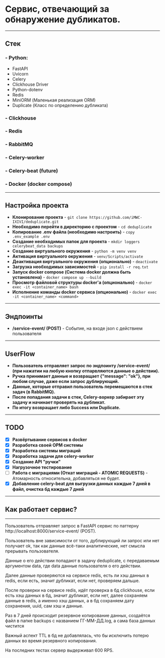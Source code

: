 # Сервис, отвечающий за обнаружение дубликатов.

---
## Стек
### - Python:
- FastAPI
- Uvicorn
- Celery
- Clickhouse Driver
- Python-dotenv
- Redis
- MiniORM (Маленькая реализация ORM)
- Duplicate (Класс по определению дубликата)
### - Clickhouse
### - Redis
### - RabbitMQ
### - Celery-worker
### - Celery-beat (future)
### - Docker (docker compose)

---

## Настройка проекта

* __Клонирование проекта__ - ```git clone https://github.com/iMWC-IXIVI/deduplicate.git```
* __Необходимо перейти в директорию с проектом__ - ```cd deduplicate```
* __Копирование .env файла (необходимо настроить)__ - ```copy .env_example .env```
* __Создание необходимых папок для проекта__ - ```mkdir loggers celerybeat_data backups```
* __Создание виртуального окружения__ - ```python -m venv venv```
* __Активация виртуального окружения__ - ```venv/Scripts/activate```
* __Деактивация виртуального окружения (опционально)__ - ```deactivate```
* __Загрузка необходимых зависимостей__ - ```pip install -r req.txt```
* __Запуск docker compose (Система docker должна быть установлена)__ - ```docker compose up --build```
* __Просмотр файловой структуры docker'a (опционально)__ - ```docker exec -it <container_name> bash```
* __Исполнение команды docker сервиса (опционально)__ - ```docker exec -it <container_name> <command>```

___

## Эндпоинты

* __/service-event/ (POST)__ - Событие, на входе json с действием пользователя

___

## UserFlow

* __Пользователь отправляет запрос по эндпоинту /service-event/ (при нажатии на любую кнопку отпарвляются данные о действии).__
* __Ручка принимает данные и возвращает {"message": "ok"}, при любом случае, даже если запрос дублирующий.__
* __Данные, которые отправил пользователь перемещаются в стек задач (в RabbitMQ).__
* __После попадания задачи в стек, Celery-воркер забирает эту задачу и начинает проверять на дубликат.__
* __По итогу возвращает либо Success или Duplicate.__

___

## TODO
* [x] __Развёртывание сервисов в docker__
* [x] __Разработка своей ОРМ системы__
* [x] __Разработка системы миграций__
* [x] __Разработка задачи для celery-worker__
* [x] __Создание API "ручки"__
* [x] __Нагрузочное тестирование__
* [ ] __Работа с миграциями (Откат миграций - ATOMIC REQUESTS)__ - Атомарность относительна, добавляться не будет.
* [x] __Добавление celery-beat для выгрузки данных каждые 7 дней в файл, очистка бд каждые 7 дней__

---

## Как работает сервис?

---

Пользователь отправляет запрос в FastAPI сервис по паттерну http://localhost:8000/service-event/ (POST).

Пользователь вне зависимости от того, дублирующий ли запрос или нет получает ok, так как данные всё-таки аналитические, нет смысла прерывать пользователя.

Данные о его действии попадают в задачу deduplicate, с передаваемым аргументом data, где data данные пользователя о его действии.

Далее данные проверяются на сервисе redis, есть ли хэш данных в redis, если есть, значит дубликат, если нет, проверяем дальше.

После проверки на сервисе redis, идёт проверка в бд clickhouse, если есть хэш данных в бд, значит дубликат, если нет, далее сохраняем данные в redis, а именно хэш данных, а в бд сохраняем дату сохранения, uuid, сам хэш и данные.

Раз в 7 дней происходит резервное копирование данных, создаётся файл в папке backups с названием ГГ-ММ-ДД.log, а сама база данных чистится

Важный аспект TTL в бд не добавлялась, что бы исключить потерю данных во время резервного копирования.

На последних тестах сервер выдерживал 600 RPS.